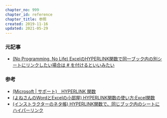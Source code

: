 ```yaml
---
chapter_no: 999
chapter_id: reference
chapter_title: 参照
created: 2019-11-16
updated: 2021-05-29
---
```

### 元記事
- [(No Programming, No Life) ExcelのHYPERLINK関数で同一ブック内の別シートにリンクしたい場合は # を付けるといいみたい](https://npnl.hatenablog.jp/entry/2019/11/16/184018)

### 参考
- [(Microsoft \| サポート)　HYPERLINK 関数](https://support.microsoft.com/ja-jp/office/hyperlink-%E9%96%A2%E6%95%B0-333c7ce6-c5ae-4164-9c47-7de9b76f577f?ui=ja-jp&rs=ja-jp&ad=jp)
- [(よねさんのWordとExcelの小部屋) HYPERLINK関数の使い方:Excel関数](http://www.eurus.dti.ne.jp/~yoneyama/Excel/kansu/hyperlink.htm)
- [(インストラクターのネタ帳) HYPERLINK関数で、同じブック内のシートにハイパーリンク](https://www.relief.jp/docs/000998.html)
